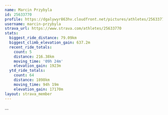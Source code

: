 ```yaml
---
name: Marcin Przybyla
id: 25633770
profile: https://dgalywyr863hv.cloudfront.net/pictures/athletes/25633770/12947173/2/large.jpg
username: marcin-przybyla
strava_url: https://www.strava.com/athletes/25633770
stats:
  biggest_ride_distance: 79.09km
  biggest_climb_elevation_gain: 637.2m
  recent_ride_totals:
    count: 5
    distance: 216.38km
    moving_time: '09h 24m'
    elevation_gain: 1923m
  ytd_ride_totals:
    count: 64
    distance: 1898km
    moving_time: 94h 19m
    elevation_gain: 17170m
layout: strava_member
--- 
```

...
